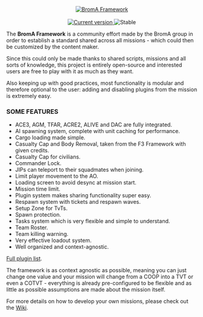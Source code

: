 <p align="center">
  <a href="https://github.com/Neefay/BromA-A3-Framework-Mark3">
   <img src="http://puu.sh/gvzlF/ab592e6390.png" alt="BromA Framework">
  </a>
   <br/><br/>
  <a href="https://github.com/Neefay/BromA-A3-Framework-Mark3/commits/master">
    <img src="https://img.shields.io/badge/build-0060-blue.svg" alt="Current version">
  </a>
  <img src="https://img.shields.io/badge/stable-yes-green.svg" alt="Stable">
</p>

The **BromA Framework** is a community effort made by the BromA group in order to establish a standard shared across all missions - which could then be customized by the content maker.

Since this could only be made thanks to shared scripts, missions and all sorts of knowledge, this project is entirely open-source and interested users are free to play with it as much as they want.

Also keeping up with good practices, most functionality is modular and therefore optional to the user: adding and disabling plugins from the mission is extremely easy.

### SOME FEATURES
*	ACE3, AGM, TFAR, ACRE2, ALIVE and DAC are fully integrated.
*	AI spawning system, complete with unit caching for performance.
*	Cargo loading made simple.
*	Casualty Cap and Body Removal, taken from the F3 Framework with given credits.
*	Casualty Cap for civilians.
*	Commander Lock.
*	JIPs can teleport to their squadmates when joining.
*	Limit player movement to the AO.
*	Loading screen to avoid desync at mission start.
*	Mission time limit.
*	Plugin system makes sharing functionality super easy.
*	Respawn system with tickets and respawn waves.
*	Setup Zone for TvTs.
*	Spawn protection.
*	Tasks system which is very flexible and simple to understand.
*	Team Roster.
*	Team killing warning.
*	Very effective loadout system.
*	Well organized and context-agnostic.

[Full plugin list](https://github.com/Neefay/BromA-A3-Framework-Mark3/wiki/Plugins).

The framework is as context agnostic as possible, meaning you can just change one value and your mission will change from a COOP into a TVT or even a COTVT - everything is already pre-configured to be flexible and as little as possible assumptions are made about the mission itself.

For more details on how to develop your own missions, please check out the [Wiki](https://github.com/Neefay/BromA-A3-Framework-Mark3/wiki).
